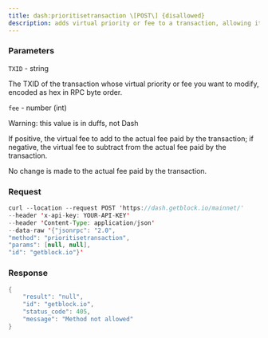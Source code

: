 ```yaml
---
title: dash:prioritisetransaction \[POST\] {disallowed}
description: adds virtual priority or fee to a transaction, allowing it to beaccepted into blocks mined by this node (or miners which use this node)with a lower priority or fee.(It can also remove virtual priority or fee, requiring the transactionhave a higher priority or fee to be accepted into a locally-minedblock.)
---
```


### Parameters


`TXID` - string

The TXID of the transaction whose virtual priority or fee you want to
modify, encoded as hex in RPC byte order.

`fee` - number (int)

Warning: this value is in duffs, not Dash

If positive, the virtual fee to add to the actual fee paid by the
transaction; if negative, the virtual fee to subtract from the actual
fee paid by the transaction.

No change is made to the actual fee paid by the transaction.

### Request

``` java
curl --location --request POST 'https://dash.getblock.io/mainnet/' 
--header 'x-api-key: YOUR-API-KEY' 
--header 'Content-Type: application/json' 
--data-raw '{"jsonrpc": "2.0",
"method": "prioritisetransaction",
"params": [null, null],
"id": "getblock.io"}'
```

###  Response

``` java
{
    "result": "null",
    "id": "getblock.io",
    "status_code": 405,
    "message": "Method not allowed"
}
```

